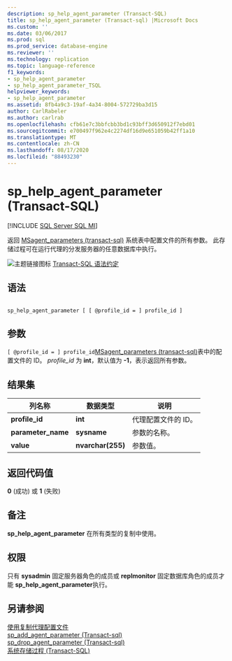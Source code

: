 ```yaml
---
description: sp_help_agent_parameter (Transact-SQL)
title: sp_help_agent_parameter (Transact-sql) |Microsoft Docs
ms.custom: ''
ms.date: 03/06/2017
ms.prod: sql
ms.prod_service: database-engine
ms.reviewer: ''
ms.technology: replication
ms.topic: language-reference
f1_keywords:
- sp_help_agent_parameter
- sp_help_agent_parameter_TSQL
helpviewer_keywords:
- sp_help_agent_parameter
ms.assetid: 8fb4a9c3-19af-4a34-8004-572729ba3d15
author: CarlRabeler
ms.author: carlrab
ms.openlocfilehash: cfb61e7c3bbfcbb3bd1c93bff3d650912f7ebd01
ms.sourcegitcommit: e700497f962e4c2274df16d9e651059b42ff1a10
ms.translationtype: MT
ms.contentlocale: zh-CN
ms.lasthandoff: 08/17/2020
ms.locfileid: "88493230"
---
```

# <a name="sp_help_agent_parameter-transact-sql"></a>sp_help_agent_parameter (Transact-SQL)
[!INCLUDE [SQL Server SQL MI](../../includes/applies-to-version/sql-asdbmi.md)]

  返回 [MSagent_parameters &#40;transact-sql&#41;](../../relational-databases/system-tables/msagent-parameters-transact-sql.md) 系统表中配置文件的所有参数。 此存储过程可在运行代理的分发服务器的任意数据库中执行。  
  
 ![主题链接图标](../../database-engine/configure-windows/media/topic-link.gif "“主题链接”图标") [Transact-SQL 语法约定](../../t-sql/language-elements/transact-sql-syntax-conventions-transact-sql.md)  
  
## <a name="syntax"></a>语法  
  
```  
  
sp_help_agent_parameter [ [ @profile_id = ] profile_id ]  
```  
  
## <a name="arguments"></a>参数  
`[ @profile_id = ] profile_id`[MSagent_parameters &#40;transact-sql&#41;](../../relational-databases/system-tables/msagent-parameters-transact-sql.md)表中的配置文件的 ID。 *profile_id* 为 **int**，默认值为 **-1**，表示返回所有参数。  
  
## <a name="result-sets"></a>结果集  
  
|列名称|数据类型|说明|  
|-----------------|---------------|-----------------|  
|**profile_id**|**int**|代理配置文件的 ID。|  
|**parameter_name**|**sysname**|参数的名称。|  
|**value**|**nvarchar(255)**|参数值。|  
  
## <a name="return-code-values"></a>返回代码值  
 **0** (成功) 或 **1** (失败)   
  
## <a name="remarks"></a>备注  
 **sp_help_agent_parameter** 在所有类型的复制中使用。  
  
## <a name="permissions"></a>权限  
 只有 **sysadmin** 固定服务器角色的成员或 **replmonitor** 固定数据库角色的成员才能 **sp_help_agent_parameter**执行。  
  
## <a name="see-also"></a>另请参阅  
 [使用复制代理配置文件](../../relational-databases/replication/agents/work-with-replication-agent-profiles.md)   
 [sp_add_agent_parameter &#40;Transact-sql&#41;](../../relational-databases/system-stored-procedures/sp-add-agent-parameter-transact-sql.md)   
 [sp_drop_agent_parameter &#40;Transact-sql&#41;](../../relational-databases/system-stored-procedures/sp-drop-agent-parameter-transact-sql.md)   
 [系统存储过程 (Transact-SQL)](../../relational-databases/system-stored-procedures/system-stored-procedures-transact-sql.md)  
  
  

